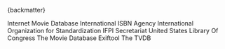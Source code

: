 
{backmatter}

<reference anchor="GS1" target="https://www.gs1.org/standards/barcodes-epcrfid-id-keys/gs1-general-specifications">
  <front>
    <title>GS1 General Specifications</title>
    <author/>
     <date month="January" year="2020" />
  </front>
  <seriesInfo name="GS1" value="20.0" />
</reference>

<reference anchor="ID3v2.3" target="https://id3.org/id3v2.3.0">
  <front>
    <title>ID3 tag version 2.3.0</title>
     <author fullname='Martin Nilsson'><organization/></author>
     <author fullname='Dirk Mahoney' role='editor'><organization/></author>
     <author fullname='Johan Sundstrom' role='editor'><organization/></author>
     <date day="3" month="February" year="1999" />
  </front>
</reference>

<reference anchor="ID3v2.4" target="https://id3.org/id3v2.4.0-frames">
  <front>
    <title>ID3 tag version 2.4.0 - Native Frames</title>
     <author fullname='Martin Nilsson'><organization/></author>
     <date day="1" month="November" year="2000" />
  </front>
</reference>

<reference anchor="IMDb" target="https://imdb-api.com/api">
  <front>
    <title>IMDb API Documentation</title>
    <author>
      <organization>Internet Movie Database</organization>
    </author>
  </front>
</reference>

<reference anchor="ISBN" target="https://www.isbn-international.org/content/isbn-users-manual">
  <front>
    <title>ISBN Users' Manual</title>
    <author>
      <organization>International ISBN Agency</organization>
    </author>
    <date month="December" year="2017"/>
  </front>
</reference>

<reference anchor="ISO4217" target="https://www.iso.org/iso-4217-currency-codes.html">
  <front>
    <title>ISO 4217 Currency codes</title>
    <author>
      <organization>International Organization for Standardization</organization>
    </author>
    <date month="August" year="2015"/>
  </front>
  <seriesInfo name="ISO" value="4217:2015" />
</reference>

<reference anchor="ISRC" target="https://www.ifpi.org/wp-content/uploads/2020/08/ISRC_Handbook.pdf">
  <front>
    <title>International Standard Recording Code (ISRC) Handbook</title>
    <author>
      <organization>IFPI Secretariat</organization>
    </author>
    <date year="2009"/>
  </front>
  <seriesInfo name="IFPI" value="3rd Edition" />
</reference>

<reference anchor="LCCN" target="https://www.loc.gov/marc/lccn.html">
  <front>
    <title>Library Of Congress Control Number</title>
    <author>
      <organization>United States Library Of Congress</organization>
    </author>
    <date month="October" year="1999"/>
  </front>
</reference>

<reference anchor="MovieDB" target="https://developers.themoviedb.org/3/movies/get-movie-details">
  <front>
    <title>The Movie Database API</title>
    <author>
      <organization>The Movie Database</organization>
    </author>
  </front>
</reference>

<reference anchor="ReplayGain" target="http://wiki.hydrogenaud.io/index.php?title=Replay_Gain_specification">
  <front>
    <title>ReplayGain 1.0 specification</title>
     <author fullname='David Robinson'><organization/></author>
     <date day="10" month="July" year="2001" />
  </front>
</reference>

<reference anchor="RIFF.tags" target="https://exiftool.org/TagNames/RIFF.html">
  <front>
    <title>RIFF Tags</title>
    <author>
      <organization>Exiftool</organization>
    </author>
  </front>
</reference>

<reference anchor="TheTVDB" target="https://thetvdb.github.io/v4-api/">
  <front>
    <title>TVDB API V4</title>
    <author>
      <organization>The TVDB</organization>
    </author>
  </front>
</reference>

